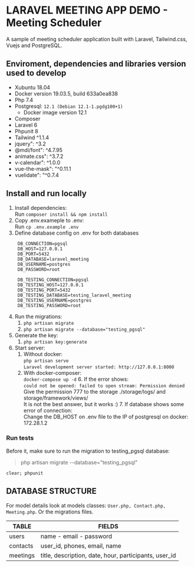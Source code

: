 # LARAVEL MEETING APP DEMO - Meeting Scheduler

A sample of meeting scheduler application built with Laravel, Tailwind.css, Vuejs and PostgreSQL.

## Enviroment, dependencies and libraries version used to develop
* Xubuntu 18.04
* Docker version 19.03.5, build 633a0ea838
* Php 7.4
* Postgresql: `12.1 (Debian 12.1-1.pgdg100+1)`  
  * Docker image version 12.1
* Composer
* Laravel 6
* Phpunit 8
* Tailwind ^1.1.4
* jquery": ^3.2
* @mdi/font": ^4.7.95
* animate.css": ^3.7.2
* v-calendar": ^1.0.0
* vue-the-mask": "^0.11.1
* vuelidate": "^0.7.4


## Install and run locally

1. Install dependencies:  
   Run `composer install && npm install`
2. Copy .env.exameple to .env:  
   Run `cp .env.example .env`
3. Define database config on .env for both databases  
   ```shell script
    DB_CONNECTION=pgsql
    DB_HOST=127.0.0.1
    DB_PORT=5432
    DB_DATABASE=laravel_meeting
    DB_USERNAME=postgres
    DB_PASSWORD=root
    
    DB_TESTING_CONNECTION=pgsql
    DB_TESTING_HOST=127.0.0.1
    DB_TESTING_PORT=5432
    DB_TESTING_DATABASE=testing_laravel_meeting
    DB_TESTING_USERNAME=postgres
    DB_TESTING_PASSWORD=root
   ```
4. Run the migrations:
   1. `php artisan migrate`
   2. `php artisan migrate --database="testing_pgsql"`
5. Generate the key:
   1. `php artisan key:generate`
6. Start server:
   1. Without docker:  
      `php artisan serve`  
      `Laravel development server started: http://127.0.0.1:8000`
   2. With docker-composer:  
      `docker-compose up -d`
        6. If the error shows:  
        `could not be opened: failed to open stream: Permission denied`  
        Give the permission 777 to the storage ./storage/logs/ and storage/framework/views/  
        It is not the best answer, but it works :)
        7. If database shows some error of connection:  
        Change the DB_HOST on .env file to the IP of postgresql on docker: 172.28.1.2


### Run tests

Before it, make sure to run the migration to testing_pgsql database:

> php artisan migrate --database="testing_pgsql" 


```shell script
clear; phpunit
```

## DATABASE STRUCTURE

For model details look at models classes: `User.php, Contact.php, Meeting.php`. Or the migrations files.

| TABLE                         | FIELDS                                                          | 
|-------------------------------|-----------------------------------------------------------------|
| users                          | name - email - password  |
| contacts                      |  user_id, phones, email, name |
| meetings                      | title, description, date, hour, participants, user_id |
